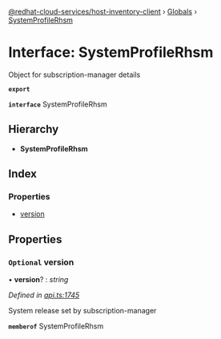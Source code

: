 [@redhat-cloud-services/host-inventory-client](../README.md) › [Globals](../globals.md) › [SystemProfileRhsm](systemprofilerhsm.md)

# Interface: SystemProfileRhsm

Object for subscription-manager details

**`export`** 

**`interface`** SystemProfileRhsm

## Hierarchy

* **SystemProfileRhsm**

## Index

### Properties

* [version](systemprofilerhsm.md#optional-version)

## Properties

### `Optional` version

• **version**? : *string*

*Defined in [api.ts:1745](https://github.com/RedHatInsights/javascript-clients/blob/master/packages/host-inventory/api.ts#L1745)*

System release set by subscription-manager

**`memberof`** SystemProfileRhsm

